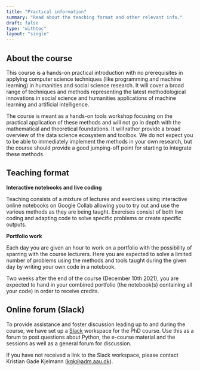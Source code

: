 ```yaml
---
title: "Practical information"
summary: "Read about the teaching format and other relevant info."
draft: false
type: "withtoc"
layout: "single"
---
```




## About the course

This course is a hands-on practical introduction with no prerequisites in applying computer science techniques (like programming and machine  learning) in humanities and social science research. It will cover a broad range of techniques and methods representing the latest methodological innovations in social science and humanities applications of machine learning and artificial intelligence.

The course is meant as a hands-on tools workshop focusing on the practical application of these methods and will not go in depth with the mathematical and theoretical foundations. It will rather provide a broad overview of the data science ecosystem and toolbox. We do not expect you to be able to immediately implement the methods in your own research, but the course should provide a good jumping-off point for starting to integrate these methods.



## Teaching format

**Interactive notebooks and live coding**

Teaching consists of a mixture of lectures and exercises using interactive online notebooks on Google Collab allowing you to try out and use the various methods as they are being taught. Exercises consist of both live coding and adapting code to solve specific problems or create specific outputs.



**Portfolio work**

Each day you are given an hour to work on a portfolio with the possibility of sparring with the course lecturers. Here you are expected to solve a limited number of problems using the methods and tools taught during the given day by writing your own code in a notebook.

Two weeks after the end of the course (December 10th 2021), you are expected to hand in your combined  portfolio (the notebook(s) containing all your code) in order to receive  credits.





## Online forum (Slack)

To provide assistance and foster discussion leading up to and during the course, we have set up a [Slack](https://slack.com/) workspace for the PhD course. Use this as a forum to post questions about Python, the e-course material and the sessions as well as a general forum for discussion.

If you have not received a link to the Slack workspace, please contact Kristian Gade Kjelmann (<a href="mailto:kgk@adm.aau.dk">kgk@adm.aau.dk</a>).

